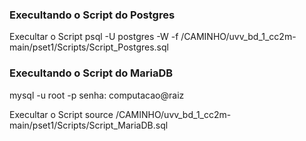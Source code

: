### Execultando o Script do Postgres

Execultar o Script
psql -U postgres  -W -f /CAMINHO/uvv_bd_1_cc2m-main/pset1/Scripts/Script_Postgres.sql

### Execultando o Script do MariaDB

mysql -u root -p
senha: computacao@raiz

Execultar o Script
source /CAMINHO/uvv_bd_1_cc2m-main/pset1/Scripts/Script_MariaDB.sql
